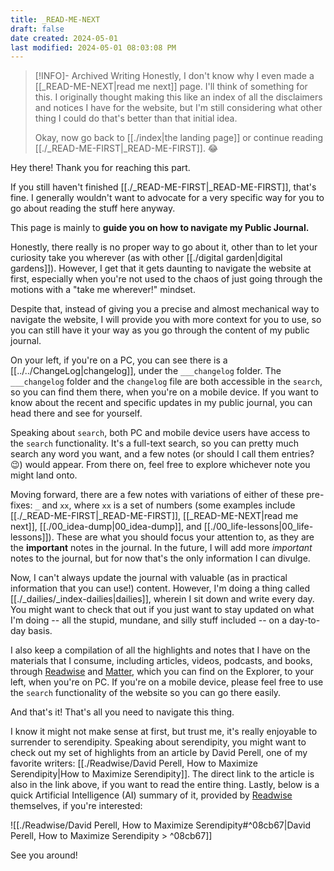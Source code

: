 ```yaml
---
title: _READ-ME-NEXT
draft: false
date created: 2024-05-01
last modified: 2024-05-01 08:03:08 PM
---
```


>[!INFO]- Archived Writing
>Honestly, I don't know why I even made a [[_READ-ME-NEXT|read me next]] page. I'll think of something for this. I originally thought making this like an index of all the disclaimers and notices I have for the website, but I'm still considering what other thing I could do that's better than that initial idea.
>
>Okay, now go back to [[./index|the landing page]] or continue reading [[./_READ-ME-FIRST|_READ-ME-FIRST]]. 😂

Hey there! Thank you for reaching this part.

If you still haven't finished [[./_READ-ME-FIRST|_READ-ME-FIRST]], that's fine. I generally wouldn't want to advocate for a very specific way for you to go about reading the stuff here anyway.

This page is mainly to **guide you on how to navigate my Public Journal.**

Honestly, there really is no proper way to go about it, other than to let your curiosity take you wherever (as with other [[./digital garden|digital gardens]]). However, I get that it gets daunting to navigate the website at first, especially when you're not used to the chaos of just going through the motions with a "take me wherever!" mindset.

Despite that, instead of giving you a precise and almost mechanical way to navigate the website, I will provide you with more context for you to use, so you can still have it your way as you go through the content of my public journal.

On your left, if you're on a PC, you can see there is a [[../../ChangeLog|changelog]], under the `___changelog` folder. The `___changelog` folder and the `changelog` file are both accessible in the `search`, so you can find them there, when you're on a mobile device. If you want to know about the recent and specific updates in my public journal, you can head there and see for yourself.

Speaking about `search`, both PC and mobile device users have access to the `search` functionality. It's a full-text search, so you can pretty much search any word you want, and a few notes (or should I call them entries? 😉) would appear. From there on, feel free to explore whichever note you might land onto.

Moving forward, there are a few notes with variations of either of these pre-fixes: `_` and `xx`, where `xx` is a set of numbers (some examples include [[./_READ-ME-FIRST|_READ-ME-FIRST]], [[_READ-ME-NEXT|read me next]], [[./00_idea-dump|00_idea-dump]], and [[./00_life-lessons|00_life-lessons]]). These are what you should focus your attention to, as they are the **important** notes in the journal. In the future, I will add more *important* notes to the journal, but for now that's the only information I can divulge.

Now, I can't always update the journal with valuable (as in practical information that you can use!) content. However, I'm doing a thing called [[./_dailies/_index-dailies|dailies]], wherein I sit down and write every day. You might want to check that out if you just want to stay updated on what I'm doing -- all the stupid, mundane, and silly stuff included -- on a day-to-day basis.

I also keep a compilation of all the highlights and notes that I have on the materials that I consume, including articles, videos, podcasts, and books, through [Readwise](https://readwise.io/i/ian161) and [Matter](https://web.getmatter.com/referral/4gs6wuqe), which you can find on the Explorer, to your left, when you're on PC. If you're on a mobile device, please feel free to use the `search` functionality of the website so you can go there easily.

And that's it! That's all you need to navigate this thing.

I know it might not make sense at first, but trust me, it's really enjoyable to surrender to serendipity. Speaking about serendipity, you might want to check out my set of highlights  from an article by David Perell, one of my favorite writers: [[./Readwise/David Perell, How to Maximize Serendipity|How to Maximize Serendipity]]. The direct link to the article is also in the link above, if you want to read the entire thing. Lastly, below is a quick Artificial Intelligence (AI) summary of it, provided by [Readwise](https://readwise.io/i/ian161) themselves, if you're interested:

![[./Readwise/David Perell, How to Maximize Serendipity#^08cb67|David Perell, How to Maximize Serendipity > ^08cb67]]

See you around!